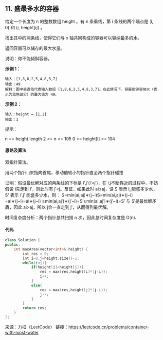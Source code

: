 ## 11. 盛最多水的容器

给定一个长度为 n 的整数数组 height 。有 n 条垂线，第 i 条线的两个端点是 (i, 0) 和 (i, height[i]) 。

找出其中的两条线，使得它们与 x 轴共同构成的容器可以容纳最多的水。

返回容器可以储存的最大水量。

说明：你不能倾斜容器。 

**示例 1：**

```
输入：[1,8,6,2,5,4,8,3,7]
输出：49 
解释：图中垂直线代表输入数组 [1,8,6,2,5,4,8,3,7]。在此情况下，容器能够容纳水（表示为蓝色部分）的最大值为 49。
```

**示例 2：**

```
输入：height = [1,1]
输出：1
```


提示：

n == height.length
2 <= n <= 105
0 <= height[i] <= 104



#### 思路及算法

双指针算法。

用两个指针i,j来指向首尾，移动值较小的指针直至两个指针碰撞

证明：假设最优解对应的两条线的下标是 i′,j′(i′<j′)，在 i,j不断靠近的过程中，不妨假设 i先走到 i′，则此时有 j′<j。反证，如果此时 ai≤aj，设 S 表示 i,j能盛多少水，S‘ 表示 i′,j′ 能盛多少水，则：
S=min(ai,aj)∗(j−i)S=min(ai,aj)∗(j−i)
=ai∗(j−i)=ai∗(j−i)
≥min(ai,aj′)∗(j′−i)=S′≥min(ai,aj′)∗(j′−i)=S′
与 S′是最优解矛盾，因此 ai>aj，所以 j会一直走到 j′，从而得到最优解。

时间复杂度分析：两个指针总共扫描 n 次，因此总时间复杂度是 O(n).



#### 代码

```C++
class Solution {
public:
    int maxArea(vector<int>& height) {
        int res = 0;
        int i=0,j=height.size()-1;
        while(i<j){
            if(height[i]<height[j]){
                res = max(res,height[i]*(j-i));
                i++;
            }
            else{
                res = max(res,height[j]*(j-i));
                j--;
            }
        }
        return res;
    }
};
```







来源：力扣（LeetCode）
链接：https://leetcode.cn/problems/container-with-most-water
